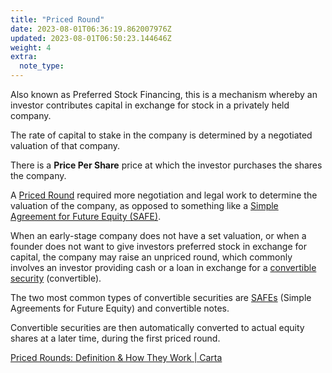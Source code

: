 ```yaml
---
title: "Priced Round"
date: 2023-08-01T06:36:19.862007976Z
updated: 2023-08-01T06:50:23.144646Z
weight: 4
extra:
  note_type:  
---
```


Also known as Preferred Stock Financing, this is a mechanism whereby an investor contributes capital in exchange for stock in a privately held company.

The rate of capital to stake in the company is determined by a negotiated valuation of that company.

There is a **Price Per Share** price at which the investor purchases the shares the company.

A [Priced Round](@/garden/startup-equity/priced-round.md) required more negotiation and legal work to determine the valuation of the company, as opposed to something like a [Simple Agreement for Future Equity (SAFE)](@/garden/startup-equity/simple-agreement-for-future-equity-safe.md).

When an early-stage company does not have a set valuation, or when a founder does not want to give investors preferred stock in exchange for capital, the company may raise an unpriced round, which commonly involves an investor providing cash or a loan in exchange for a [convertible security](https://carta.com/blog/convertible-securities) (convertible).

The two most common types of convertible securities are [SAFEs](https://carta.com/blog/pre-money-and-post-money-safes/) (Simple Agreements for Future Equity) and convertible notes.

Convertible securities are then automatically converted to actual equity shares at a later time, during the first priced round.

[Priced Rounds: Definition & How They Work | Carta](https://carta.com/blog/priced-round/)

